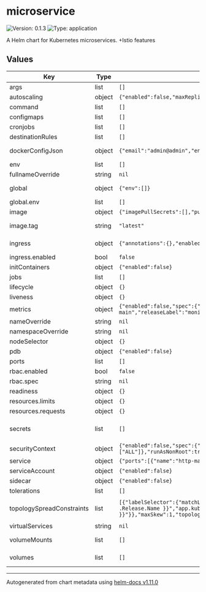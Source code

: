 # microservice

![Version: 0.1.3](https://img.shields.io/badge/Version-0.1.3-informational?style=flat-square) ![Type: application](https://img.shields.io/badge/Type-application-informational?style=flat-square)

A Helm chart for Kubernetes microservices. +Istio features

## Values

| Key | Type | Default | Description |
|-----|------|---------|-------------|
| args | list | `[]` | Args for the pod |
| autoscaling | object | `{"enabled":false,"maxReplicas":4,"minReplicas":2,"targetCPUUtilizationPercentage":80,"targetMemoryUtilizationPercentage":80}` | Enable horizontal pod autoscaling |
| command | list | `[]` | Command to add to the pod (entrypoint) |
| configmaps | list | `[]` | Configmaps for the microservice. |
| cronjobs | list | `[]` |  |
| destinationRules | list | `[]` | Istio DestinationRules. |
| dockerConfigJson | object | `{"email":"admin@admin","enabled":false,"password":"admin","registry":"docker.io","username":"admin"}` | Generates a Secret type dockerconfigjson (needed if the docker images are stored in a protected registry) |
| env | list | `[]` | Variables to attach to the microservice |
| fullnameOverride | string | `nil` | Here set the repo or microservice name. |
| global | object | `{"env":[]}` | Following fields will apply to deployments, jobs and cronjobs |
| global.env | list | `[]` | Extra environment variables for pods |
| image | object | `{"imagePullSecrets":[],"pullPolicy":"IfNotPresent","registry":"docker.io","repository":"nginx","tag":"latest"}` | Docker image to use in the microservice |
| image.tag | string | `"latest"` | tag has preference over appVersion, so do not fill it unless you are sure. |
| ingress | object | `{"annotations":{},"enabled":false,"hosts":["chart-example.local"],"labels":{},"path":"/","pathType":"Prefix","tls":[]}` | Needed only for automatic TLS certificate generation. WORK IN PROGRESS |
| ingress.enabled | bool | `false` | Set to true to enable ingress record generation |
| initContainers | object | `{"enabled":false}` | Add init containers |
| jobs | list | `[]` | Jobs & Cronjobs |
| lifecycle | object | `{}` | Add lifecycle policies |
| liveness | object | `{}` |  |
| metrics | object | `{"enabled":false,"spec":{"honorLabels":true,"interval":"10s","path":"/metrics","port":"http-main","releaseLabel":"monitoring"}}` | Add ServiceMonitor for prometheus scraping |
| nameOverride | string | `nil` | This will be prefixed with Release name |
| namespaceOverride | string | `nil` |  |
| nodeSelector | object | `{}` | Node labels for pod assignment |
| pdb | object | `{"enabled":false}` | Pod Disruption Budget |
| ports | list | `[]` | Custom ports to add to the microservice |
| rbac.enabled | bool | `false` |  |
| rbac.spec | string | `nil` |  |
| readiness | object | `{}` |  |
| resources.limits | object | `{}` |  |
| resources.requests | object | `{}` |  |
| secrets | list | `[]` | Secrets for the microservice. Important: if the key has the suffix: ".crt" ".key" or ".pem" you MUST encode the value in base64 |
| securityContext | object | `{"enabled":false,"spec":{"allowPrivilegeEscalation":false,"capabilities":{"drop":["ALL"]},"runAsNonRoot":true,"seccompProfile":{"type":"RuntimeDefault"}}}` | SecurityContext attached to the main container |
| service | object | `{"ports":[{"name":"http-main","port":80,"protocol":"TCP","targetPort":80}],"type":"ClusterIP"}` | Configure the service |
| serviceAccount | object | `{"enabled":false}` | Pod ServiceAccount |
| sidecar | object | `{"enabled":false}` | Add a sidecar to the main pod |
| tolerations | list | `[]` | Tolerations for pod assignment |
| topologySpreadConstraints | list | `[{"labelSelector":{"matchLabels":{"app.kubernetes.io/component":"{{ .Chart.Name }}","app.kubernetes.io/instance":"{{ .Release.Name }}","app.kubernetes.io/name":"{{ include \"microservice.fullname\" . }}"}},"maxSkew":1,"topologyKey":"kubernetes.io/hostname","whenUnsatisfiable":"DoNotSchedule"}]` | Topology Spread Constraints for pod assignment spread across your cluster among failure-domains. Evaluated as a template |
| virtualServices | string | `nil` | Enable Istio VirtualService |
| volumeMounts | list | `[]` | volumeMounts allows you to mount other volumes on pod |
| volumes | list | `[]` | volumes allows you to mount other volumes see https://kubernetes.io/docs/concepts/storage/volumes |

----------------------------------------------
Autogenerated from chart metadata using [helm-docs v1.11.0](https://github.com/norwoodj/helm-docs/releases/v1.11.0)
